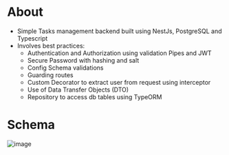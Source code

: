 # About
- Simple Tasks management backend built using NestJs, PostgreSQL and Typescript
- Involves best practices:
  - Authentication and Authorization using validation Pipes and JWT
  - Secure Password with hashing and salt
  - Config Schema validations
  - Guarding routes
  - Custom Decorator to extract user from request using interceptor
  - Use of Data Transfer Objects (DTO)
  - Repository to access db tables using TypeORM
# Schema
![image](https://github.com/Jubraj001/Tasks-Management-Backend/assets/87275263/96948657-8978-4a4a-b262-6d63ca664a1e)


